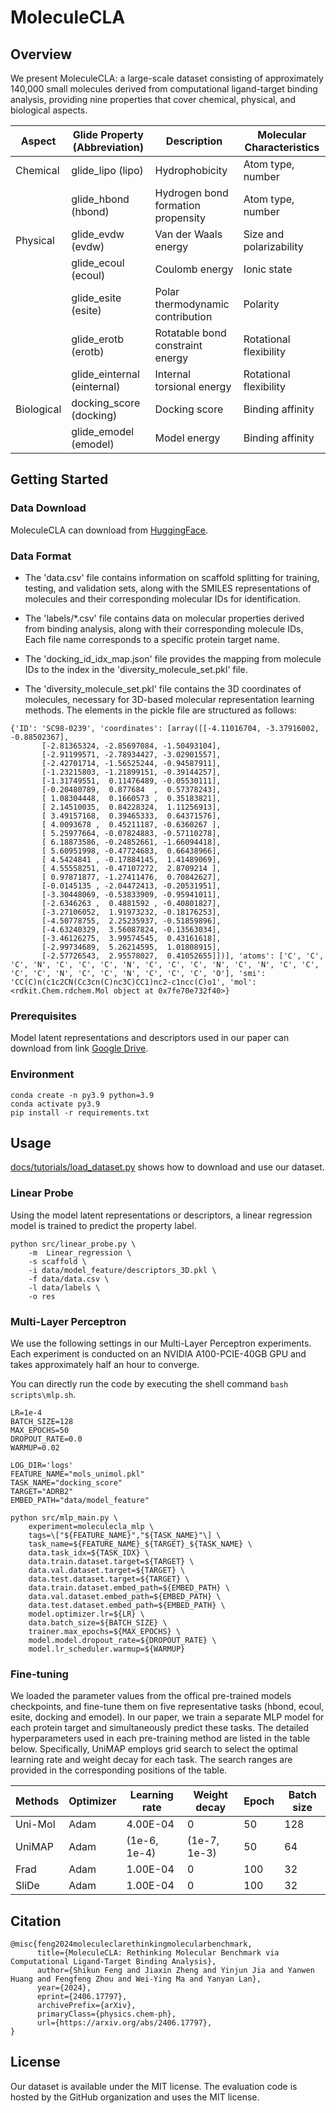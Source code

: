 <!--
 * @Author: Jiaxin Zheng
 * @Date: 2024-06-06 11:01:32
 * @LastEditors: Jiaxin Zheng
 * @LastEditTime: 2024-08-16 15:19:07
 * @Description: 
-->
# MoleculeCLA
## Overview
We present MoleculeCLA: a large-scale dataset consisting of approximately 140,000 small molecules derived from computational ligand-target binding analysis, providing nine properties that cover chemical, physical, and biological aspects.

| Aspect   | Glide Property (Abbreviation) | Description                                   | Molecular Characteristics     |
|----------|--------------------------------|-----------------------------------------------|------------------------------|
| Chemical | glide\_lipo (lipo)             | Hydrophobicity                                | Atom type, number            |
|          | glide\_hbond (hbond)           | Hydrogen bond formation propensity            | Atom type, number            |
| Physical | glide\_evdw (evdw)             | Van der Waals energy                          | Size and polarizability      |
|          | glide\_ecoul (ecoul)           | Coulomb energy                                | Ionic state                  |
|          | glide\_esite (esite)           | Polar thermodynamic contribution              | Polarity                     |
|          | glide\_erotb (erotb)           | Rotatable bond constraint energy              | Rotational flexibility       |
|          | glide\_einternal (einternal)   | Internal torsional energy                     | Rotational flexibility       |
| Biological | docking\_score (docking)      | Docking score                                 | Binding affinity              |
|          | glide\_emodel (emodel)         | Model energy                                  | Binding affinity              |

## Getting Started
### Data Download
MoleculeCLA can download from [HuggingFace](https://huggingface.co/datasets/shikun001/MoleculeCLA).

### Data Format

- The 'data.csv' file contains information on scaffold splitting for training, testing, and validation sets, along with the SMILES representations of molecules and their corresponding molecular IDs for identification.

- The 'labels/*.csv' file contains data on molecular properties derived from binding analysis, along with their corresponding molecule IDs, Each file name corresponds to a specific protein target name.

- The 'docking_id_idx_map.json' file provides the mapping from molecule IDs to the index in the 'diversity_molecule_set.pkl' file.

- The 'diversity_molecule_set.pkl' file contains the 3D coordinates of molecules, necessary for 3D-based molecular representation learning methods. The elements in the pickle file are structured as follows:

```
{'ID': 'SC98-0239', 'coordinates': [array([[-4.11016704, -3.37916002, -0.88502367],
       [-2.81365324, -2.85697084, -1.50493104],
       [-2.91199571, -2.78934427, -3.02901557],
       [-2.42701714, -1.56525244, -0.94587911],
       [-1.23215803, -1.21899151, -0.39144257],
       [-1.31749551,  0.11476489, -0.05530111],
       [-0.20480789,  0.877684  ,  0.57378243],
       [ 1.08304448,  0.1660573 ,  0.35183821],
       [ 2.14510035,  0.84228324,  1.11256913],
       [ 3.49157168,  0.39465333,  0.64371576],
       [ 4.0093678 ,  0.45211187, -0.6360267 ],
       [ 5.25977664, -0.07824883, -0.57110278],
       [ 6.18873586, -0.24852661, -1.66094418],
       [ 5.60951998, -0.47724683,  0.66438966],
       [ 4.5424841 , -0.17884145,  1.41489069],
       [ 4.55558251, -0.47107272,  2.8709214 ],
       [ 0.97871877, -1.27411476,  0.70842627],
       [-0.0145135 , -2.04472413, -0.20531951],
       [-3.30448069, -0.53833909, -0.95941011],
       [-2.6346263 ,  0.4881592 , -0.40801827],
       [-3.27106052,  1.91973232, -0.18176253],
       [-4.50778755,  2.25235937, -0.51859896],
       [-4.63240329,  3.56087824, -0.13563034],
       [-3.46126275,  3.99574545,  0.43161618],
       [-2.99734689,  5.26214595,  1.01808915],
       [-2.57726543,  2.95578027,  0.41052655]])], 'atoms': ['C', 'C', 'C', 'N', 'C', 'C', 'C', 'N', 'C', 'C', 'C', 'N', 'C', 'N', 'C', 'C', 'C', 'C', 'N', 'C', 'C', 'N', 'C', 'C', 'C', 'O'], 'smi': 'CC(C)n(c1c2CN(Cc3cn(C)nc3C)CC1)nc2-c1ncc(C)o1', 'mol': <rdkit.Chem.rdchem.Mol object at 0x7fe70e732f40>}
```

### Prerequisites

Model latent representations and descriptors used in our paper can download from link [Google Drive](https://drive.google.com/drive/folders/1vs0CtQmSwlX0BdjHtQeSHbw9p1XCkFOE).

### Environment
```
conda create -n py3.9 python=3.9
conda activate py3.9
pip install -r requirements.txt
```

## Usage

[docs/tutorials/load_dataset.py](https://github.com/Zhenger959/MoleculeCLA/blob/main/docs/tutorials/load_dataset.py) shows how to download and use our dataset.


### Linear Probe
Using the model latent representations or descriptors, a linear regression model is trained to predict the property label.
```
python src/linear_probe.py \
    -m  Linear_regression \
    -s scaffold \
    -i data/model_feature/descriptors_3D.pkl \
    -f data/data.csv \
    -l data/labels \
    -o res
```

### Multi-Layer Perceptron
We use the following settings in our Multi-Layer Perceptron experiments. Each experiment is conducted on an NVIDIA A100-PCIE-40GB GPU and takes approximately half an hour to converge.

You can directly run the code by executing the shell command `bash scripts\mlp.sh`.
```
LR=1e-4
BATCH_SIZE=128
MAX_EPOCHS=50
DROPOUT_RATE=0.0
WARMUP=0.02

LOG_DIR='logs'
FEATURE_NAME="mols_unimol.pkl"
TASK_NAME="docking_score"
TARGET="ADRB2"
EMBED_PATH="data/model_feature"

python src/mlp_main.py \
    experiment=moleculecla_mlp \
    tags=\["${FEATURE_NAME}","${TASK_NAME}"\] \
    task_name=${FEATURE_NAME}_${TARGET}_${TASK_NAME} \
    data.task_idx=${TASK_IDX} \
    data.train.dataset.target=${TARGET} \
    data.val.dataset.target=${TARGET} \
    data.test.dataset.target=${TARGET} \
    data.train.dataset.embed_path=${EMBED_PATH} \
    data.val.dataset.embed_path=${EMBED_PATH} \
    data.test.dataset.embed_path=${EMBED_PATH} \
    model.optimizer.lr=${LR} \
    data.batch_size=${BATCH_SIZE} \
    trainer.max_epochs=${MAX_EPOCHS} \
    model.model.dropout_rate=${DROPOUT_RATE} \
    model.lr_scheduler.warmup=${WARMUP}
```

### Fine-tuning
We loaded the parameter values from the offical pre-trained models checkpoints, and fine-tune them on five representative tasks (hbond, ecoul, esite, docking and emodel). In our paper, we train a separate MLP model for each protein target and simultaneously predict these tasks. The detailed hyperparameters used in each pre-training method are listed in the table below. Specifically, UniMAP employs grid search to select the optimal learning rate and weight decay for each task. The search ranges are provided in the corresponding positions of the table.


| Methods | Optimizer | Learning rate     | Weight decay      | Epoch | Batch size |
|---------|-----------|-------------------|-------------------|-------|------------|
| Uni-Mol | Adam      | 4.00E-04          | 0                 | 50    | 128        |
| UniMAP  | Adam      | (1e-6, 1e-4)      | (1e-7, 1e-3)      | 50    | 64         |
| Frad    | Adam      | 1.00E-04          | 0                 | 100   | 32         |
| SliDe   | Adam      | 1.00E-04          | 0                 | 100   | 32         |


## Citation
```
@misc{feng2024moleculeclarethinkingmolecularbenchmark,
      title={MoleculeCLA: Rethinking Molecular Benchmark via Computational Ligand-Target Binding Analysis}, 
      author={Shikun Feng and Jiaxin Zheng and Yinjun Jia and Yanwen Huang and Fengfeng Zhou and Wei-Ying Ma and Yanyan Lan},
      year={2024},
      eprint={2406.17797},
      archivePrefix={arXiv},
      primaryClass={physics.chem-ph},
      url={https://arxiv.org/abs/2406.17797}, 
}
```

## License
Our dataset is available under the MIT license. The evaluation code is hosted by the GitHub organization and uses the MIT license.

<!-- ## Contributing



## Contact -->